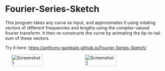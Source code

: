# Fourier-Series-Sketch
This program takes any curve as input, and approximates it using rotating vectors of different frequencies and lengths using the complex-valued fourier transform. It then re-constructs the curve by animating the tip-to-tail sum of these vectors.

Try it here: https://anthony-gambale.github.io/Fourier-Series-Sketch/

<div style="display: flex; justify-content: center; gap: 10px;">
  <img src="https://github.com/Anthony-Gambale/Fourier-Transform-Sketch/blob/main/images/screenshot1.png" width="45%" alt="Screenshot 1">
  <img src="https://github.com/Anthony-Gambale/Fourier-Transform-Sketch/blob/main/images/screenshot2.png" width="45%" alt="Screenshot 2">
</div>
